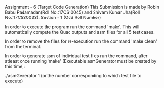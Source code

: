 Assignment - 6 (Target Code Generation)
This Submission is made by Robin Babu Padamadan(Roll No.:17CS10045) and Shivam Kumar Jha(Roll No.:17CS30033).
Section - 1 (Odd Roll Number)

In order to execute the program run the command 'make'.
This will automatically compute the Quad outputs and asm files for all 5 test cases.

In order to remove the files for re-execution run the command 'make clean' from the terminal.

In order to generate asm of individual test files run the command, after atleast once running 'make' (Executable asmGenerator must be created by this time):

./asmGenerator 1     (or the number corresponding to which test file to execute)


